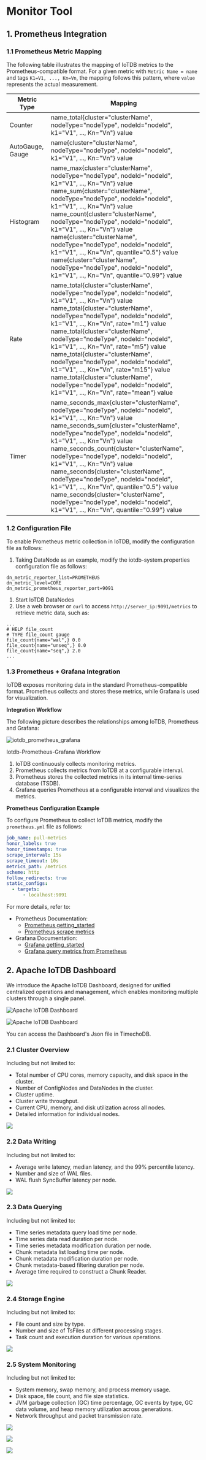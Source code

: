 <!--

    Licensed to the Apache Software Foundation (ASF) under one
    or more contributor license agreements.  See the NOTICE file
    distributed with this work for additional information
    regarding copyright ownership.  The ASF licenses this file
    to you under the Apache License, Version 2.0 (the
    "License"); you may not use this file except in compliance
    with the License.  You may obtain a copy of the License at
    
        http://www.apache.org/licenses/LICENSE-2.0
    
    Unless required by applicable law or agreed to in writing,
    software distributed under the License is distributed on an
    "AS IS" BASIS, WITHOUT WARRANTIES OR CONDITIONS OF ANY
    KIND, either express or implied.  See the License for the
    specific language governing permissions and limitations
    under the License.

-->
# Monitor Tool

## 1. **Prometheus** **Integration**

### 1.1 **Prometheus Metric Mapping**

The following table illustrates the mapping of IoTDB metrics to the Prometheus-compatible format. For a given metric with `Metric Name = name` and tags `K1=V1, ..., Kn=Vn`, the mapping follows this pattern, where `value` represents the actual measurement.

| **Metric Type**  | **Mapping**                                                  |
| ---------------- | ------------------------------------------------------------ |
| Counter          | name_total{cluster="clusterName", nodeType="nodeType", nodeId="nodeId", k1="V1", ..., Kn="Vn"} value |
| AutoGauge, Gauge | name{cluster="clusterName", nodeType="nodeType", nodeId="nodeId", k1="V1", ..., Kn="Vn"} value |
| Histogram        | name_max{cluster="clusterName", nodeType="nodeType", nodeId="nodeId", k1="V1", ..., Kn="Vn"} value <br> name_sum{cluster="clusterName", nodeType="nodeType", nodeId="nodeId", k1="V1", ..., Kn="Vn"} value <br> name_count{cluster="clusterName", nodeType="nodeType", nodeId="nodeId", k1="V1", ..., Kn="Vn"} value <br> name{cluster="clusterName", nodeType="nodeType", nodeId="nodeId", k1="V1", ..., Kn="Vn", quantile="0.5"} value <br> name{cluster="clusterName", nodeType="nodeType", nodeId="nodeId", k1="V1", ..., Kn="Vn", quantile="0.99"} value |
| Rate             | name_total{cluster="clusterName", nodeType="nodeType", nodeId="nodeId", k1="V1", ..., Kn="Vn"} value <br> name_total{cluster="clusterName", nodeType="nodeType", nodeId="nodeId", k1="V1", ..., Kn="Vn", rate="m1"} value <br> name_total{cluster="clusterName", nodeType="nodeType", nodeId="nodeId", k1="V1", ..., Kn="Vn", rate="m5"} value  <br> name_total{cluster="clusterName", nodeType="nodeType", nodeId="nodeId", k1="V1", ..., Kn="Vn", rate="m15"} value <br> name_total{cluster="clusterName", nodeType="nodeType", nodeId="nodeId", k1="V1", ..., Kn="Vn", rate="mean"} value |
| Timer            | name_seconds_max{cluster="clusterName", nodeType="nodeType", nodeId="nodeId", k1="V1", ..., Kn="Vn"} value <br> name_seconds_sum{cluster="clusterName", nodeType="nodeType", nodeId="nodeId", k1="V1", ..., Kn="Vn"} value <br> name_seconds_count{cluster="clusterName", nodeType="nodeType", nodeId="nodeId", k1="V1", ..., Kn="Vn"} value <br> name_seconds{cluster="clusterName", nodeType="nodeType", nodeId="nodeId", k1="V1", ..., Kn="Vn", quantile="0.5"} value <br> name_seconds{cluster="clusterName", nodeType="nodeType", nodeId="nodeId", k1="V1", ..., Kn="Vn", quantile="0.99"} value |

### 1.2 **Configuration File**

To enable Prometheus metric collection in IoTDB, modify the configuration file as follows:

1. Taking DataNode as an example, modify the iotdb-system.properties configuration file as follows:

```Properties
dn_metric_reporter_list=PROMETHEUS
dn_metric_level=CORE
dn_metric_prometheus_reporter_port=9091
```

1. Start IoTDB DataNodes
2. Use a web browser or `curl` to access `http://server_ip:9091/metrics` to retrieve metric data, such as:

```Plain
...
# HELP file_count
# TYPE file_count gauge
file_count{name="wal",} 0.0
file_count{name="unseq",} 0.0
file_count{name="seq",} 2.0
...
```

### 1.3 **Prometheus + Grafana** **Integration**

IoTDB exposes monitoring data in the standard Prometheus-compatible format. Prometheus collects and stores these metrics, while Grafana is used for visualization.

**Integration Workflow**

The following picture describes the relationships among IoTDB, Prometheus and Grafana:

![iotdb_prometheus_grafana](/img/UserGuide/System-Tools/Metrics/iotdb_prometheus_grafana.png)

Iotdb-Prometheus-Grafana Workflow

1. IoTDB continuously collects monitoring metrics.
2. Prometheus collects metrics from IoTDB at a configurable interval.
3. Prometheus stores the collected metrics in its internal time-series database (TSDB).
4. Grafana queries Prometheus at a configurable interval and visualizes the metrics.

**Prometheus Configuration Example**

To configure Prometheus to collect IoTDB metrics, modify the `prometheus.yml` file as follows:

```YAML
job_name: pull-metrics
honor_labels: true
honor_timestamps: true
scrape_interval: 15s
scrape_timeout: 10s
metrics_path: /metrics
scheme: http
follow_redirects: true
static_configs:
  - targets:
      - localhost:9091
```

For more details, refer to:

- Prometheus Documentation:
    - [Prometheus getting_started](https://prometheus.io/docs/prometheus/latest/getting_started/)
    - [Prometheus scrape metrics](https://prometheus.io/docs/prometheus/latest/configuration/configuration/#scrape_config)
- Grafana Documentation:
    - [Grafana getting_started](https://grafana.com/docs/grafana/latest/getting-started/getting-started/)
    - [Grafana query metrics from Prometheus](https://prometheus.io/docs/visualization/grafana/#grafana-support-for-prometheus)

## 2. **Apache IoTDB Dashboard**

We introduce the Apache IoTDB Dashboard, designed for unified centralized operations and management, which enables monitoring multiple clusters through a single panel.

![Apache IoTDB Dashboard](/img/%E7%9B%91%E6%8E%A7%20default%20cluster.png)

![Apache IoTDB Dashboard](/img/%E7%9B%91%E6%8E%A7%20cluster2.png)

You can access the Dashboard's Json file in TimechoDB.

### 2.1 **Cluster Overview**

Including but not limited to:

- Total number of CPU cores, memory capacity, and disk space in the cluster.
- Number of ConfigNodes and DataNodes in the cluster.
- Cluster uptime.
- Cluster write throughput.
- Current CPU, memory, and disk utilization across all nodes.
- Detailed information for individual nodes.

![](/img/%E7%9B%91%E6%8E%A7%20%E6%A6%82%E8%A7%88.png)

### 2.2 **Data Writing**

Including but not limited to:

- Average write latency, median latency, and the 99% percentile latency.
- Number and size of WAL files.
- WAL flush SyncBuffer latency per node.

![](/img/%E7%9B%91%E6%8E%A7%20%E5%86%99%E5%85%A5.png)

### 2.3 **Data Querying**

Including but not limited to:

- Time series metadata query load time per node.
- Time series data read duration per node.
- Time series metadata modification duration per node.
- Chunk metadata list loading time per node.
- Chunk metadata modification duration per node.
- Chunk metadata-based filtering duration per node.
- Average time required to construct a Chunk Reader.

![](/img/%E7%9B%91%E6%8E%A7%20%E6%9F%A5%E8%AF%A2.png)

### 2.4 **Storage Engine**

Including but not limited to:

- File count and size by type.
- Number and size of TsFiles at different processing stages.
- Task count and execution duration for various operations.

![](/img/%E7%9B%91%E6%8E%A7%20%E5%AD%98%E5%82%A8%E5%BC%95%E6%93%8E.png)

### 2.5 **System Monitoring**

Including but not limited to:

- System memory, swap memory, and process memory usage.
- Disk space, file count, and file size statistics.
- JVM garbage collection (GC) time percentage, GC events by type, GC data volume, and heap memory utilization across generations.
- Network throughput and packet transmission rate.

![](/img/%E7%9B%91%E6%8E%A7%20%E7%B3%BB%E7%BB%9F%20%E5%86%85%E5%AD%98%E4%B8%8E%E7%A1%AC%E7%9B%98.png)

![](/img/%E7%9B%91%E6%8E%A7%20%E7%B3%BB%E7%BB%9Fjvm.png)

![](/img/%E7%9B%91%E6%8E%A7%20%E7%B3%BB%E7%BB%9F%20%E7%BD%91%E7%BB%9C.png)